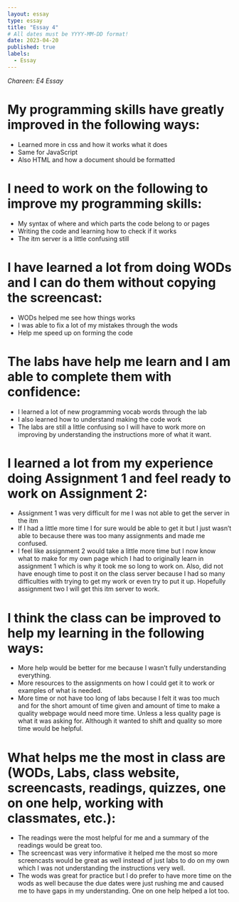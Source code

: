 ```yaml
---
layout: essay
type: essay
title: "Essay 4"
# All dates must be YYYY-MM-DD format!
date: 2023-04-20
published: true
labels:
  - Essay
---
```




*Chareen: E4 Essay*

<h1> 
My programming skills have greatly improved in the following ways:
</h1>
<p><ul>
  <li>Learned more in css and how it works what it does</li>
  <li>Same for JavaScript</li>
  <li>Also HTML and how a document should be formatted</li>
</ul>
</p>

<h1>
 I need to work on the following to improve my programming skills:
</h1>
<p><ul>
  <li>My syntax of where and which parts the code belong to or pages</li>
  <li>Writing the code and learning how to check if it works</li>
  <li>The itm server is a little confusing still </li>
</ul>
</p>

<h1>
 I have learned a lot from doing WODs and I can do them without copying the screencast:
</h1>
<p><ul>
  <li>WODs helped me see how things works</li>
  <li>I was able to fix a lot of my mistakes through the wods</li>
  <li>Help me speed up on forming the code</li>
</ul>
</p>


<h1>
The labs have help me learn and I am able to complete them with confidence:
</h1>
<p><ul>
  <li>I learned a lot of new programming vocab words through the lab</li>
  <li>I also learned how to understand making the code work</li>
  <li>The labs are still a little confusing so I will have to work more on improving by understanding the instructions more of what it want.</li>
</ul>
</p>

<h1>
 I learned a lot from my experience doing Assignment 1 and feel ready to work on Assignment 2:
</h1>
<p><ul>
  <li>Assignment 1 was very difficult for me I was not able to get the server in the itm</li>
  <li>If I had a little more time I for sure would be able to get it but I just wasn’t able to because there was too many assignments and made me confused.</li>
  <li>I feel like assignment 2 would take a little more time but I now know what to make for my own page which I had to originally learn in assignment 1 which is why it took me so long to work on. Also, did not have enough time to post it on the class server because I had so many difficulties with trying to get my work or even try to put it up. Hopefully assignment two I will get this itm server to work. </li>
</ul>
</p>

<h1>
I think the class can be improved to help my learning in the following ways:
</h1>
<p><ul>
  <li>More help would be better for me because I wasn’t fully understanding everything. </li>
  <li>More resources to the assignments on how I could get it to work or examples of what is needed. </li>
  <li>More time or not have too long of labs because I felt it was too much and for the short amount of time given and amount of time to make a quality webpage would need more time. Unless a less quality page is what it was asking for. Although it wanted to shift and quality so more time would be helpful. </li>
</ul>
</p>

<h1>
What helps me the most in class are (WODs, Labs, class website, screencasts, readings, quizzes, one on one help, working with classmates, etc.):
</h1>

<p><ul>
  <li>The readings were the most helpful for me and a summary of the readings would be great too. </li>
  <li>The screencast was very informative it helped me the most so more screencasts would be great as well instead of just labs to do on my own which I was not understanding the instructions very well. </li>
  <li>The wods was great for practice but I do prefer to have more time on the wods as well because the due dates were just rushing me and caused me to have gaps in my understanding. One on one help helped a lot too. </li>
</ul>
</p> 
